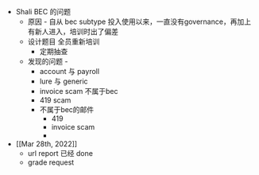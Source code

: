 - Shali BEC 的问题
	- 原因 - 自从 bec subtype 投入使用以来，一直没有governance，再加上有新人进入，培训时出了偏差
	- 设计题目 全员重新培训
		- 定期抽查
	- 发现的问题 -
		- account 与 payroll
		- lure 与 generic
		- invoice scam 不属于bec
		- 419 scam
		- 不属于bec的邮件
			- 419
			- invoice scam
			-
- [[Mar 28th, 2022]]
	- url report 已经 done
	- grade request